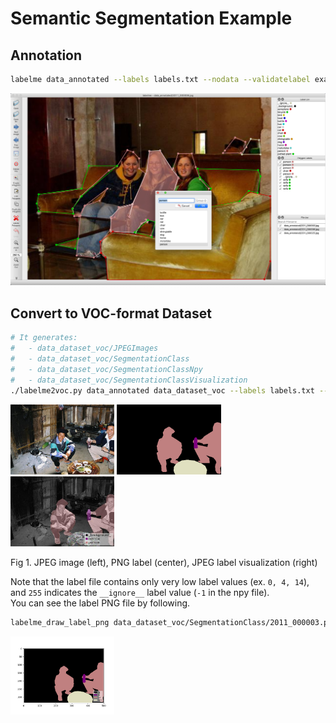 # Semantic Segmentation Example

## Annotation

```bash
labelme data_annotated --labels labels.txt --nodata --validatelabel exact --config '{shift_auto_shape_color: -2}'
```

![](.readme/annotation.jpg)


## Convert to VOC-format Dataset

```bash
# It generates:
#   - data_dataset_voc/JPEGImages
#   - data_dataset_voc/SegmentationClass
#   - data_dataset_voc/SegmentationClassNpy
#   - data_dataset_voc/SegmentationClassVisualization
./labelme2voc.py data_annotated data_dataset_voc --labels labels.txt --noobject
```

<img src="data_dataset_voc/JPEGImages/2011_000003.jpg" width="33%" /> <img src="data_dataset_voc/SegmentationClass/2011_000003.png" width="33%" /> <img src="data_dataset_voc/SegmentationClassVisualization/2011_000003.jpg" width="33%" />

Fig 1. JPEG image (left), PNG label (center), JPEG label visualization (right)  


Note that the label file contains only very low label values (ex. `0, 4, 14`), and
`255` indicates the `__ignore__` label value (`-1` in the npy file).  
You can see the label PNG file by following.

```bash
labelme_draw_label_png data_dataset_voc/SegmentationClass/2011_000003.png
```

<img src=".readme/draw_label_png.jpg" width="33%" />
